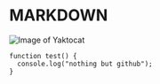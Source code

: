 # MARKDOWN

![Image of Yaktocat](https://octodex.github.com/images/yaktocat.png)
```
function test() {
  console.log("nothing but github");
}
```
